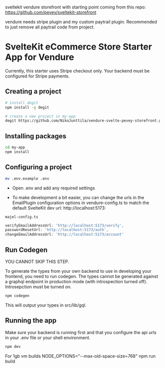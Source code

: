 sveltekit vendure storefront with starting point coming from this repo: https://github.com/pevey/sveltekit-storefront

vendure needs stripe plugin and my custom paytrail plugin. Recommended to just remove all paytrail code from project.

# SvelteKit eCommerce Store Starter App for Vendure

Currently, this starter uses Stripe checkout only.  Your backend must be configured for Stripe payments.

## Creating a project

```bash
# install degit
npm install -g degit

# create a new project in my-app
degit https://github.com/NikoJunttila/vendure-svelte-pevey-storefront.git my-app
```

## Installing packages

```bash
cd my-app
npm install
```

## Configuring a project

```bash
mv .env.example .env
```
- Open .env and add any required settings

- To make development a bit easier, you can change the urls in the EmailPlugin configuration options in vendure-config.ts to match the default SvelteKit dev url: http://localhost:5173:

`majel-config.ts`
```js
verifyEmailAddressUrl: 'http://localhost:5173/verify',
passwordResetUrl: 'http://localhost:5173/auth',
changeEmailAddressUrl: 'http://localhost:5173/account'
```

## Run Codegen

YOU CANNOT SKIP THIS STEP.

To generate the types from your own backend to use in developing your frontend, you need to run codegen.  The types cannot be generated against a graphql endpoint in production mode (with introspection turned off).  Introsepction must be turned on.

```bash
npm codegen
```

This will output your types in src/lib/gql.

## Running the app

Make sure your backend is running first and that you configure the api urls in your .env file or your shell environment.

```bash
npm dev
```

For 1gb vm builds
NODE_OPTIONS="--max-old-space-size=768" npm run build
